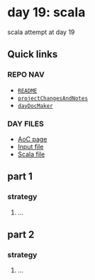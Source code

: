 # day 19: scala
scala attempt at day 19
## Quick links
### REPO NAV
* [`README`](./README.md)
* [`projectChangesAndNotes`](./projectChangesAndNotes.md)
* [`dayDocMaker`](./dayDocMaker.md)
### DAY FILES
* [AoC page](https://adventofcode.com/2023/day/19)
* [Input file](https://adventofcode.com/2023/day/19/input)
* [Scala file](../../src/main/scala/day19.scala)
## part 1
### strategy
1. ...
## part 2
### strategy
1. ...
